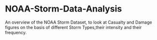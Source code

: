 # NOAA-Storm-Data-Analysis
An overview of the NOAA Storm Dataset, to look at Casualty and Damage figures on the basis of different Storm Types,their intensity and their frequency.
